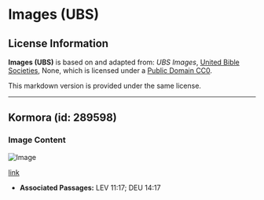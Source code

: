 # Images (UBS)

## License Information

**Images (UBS)** is based on and adapted from: _UBS Images_, [United Bible Societies](https://unitedbiblesocieties.org/), None, which is licensed under a [Public Domain CC0](https://creativecommons.org/public-domain/cc0/).

This markdown version is provided under the same license.



--------------------------------

## Kormora (id: 289598)

### Image Content

![Image](https://cdn.aquifer.bible/aquifer-content/resources/Media/WEB-0152_cormorant.jpg)

[link](https://cdn.aquifer.bible/aquifer-content/resources/Media/WEB-0152_cormorant.jpg)

* **Associated Passages:** LEV 11:17; DEU 14:17

